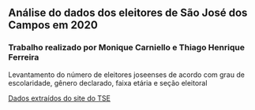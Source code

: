 ## Análise do dados dos eleitores de São José dos Campos em 2020

### Trabalho realizado por Monique Carniello e Thiago Henrique Ferreira

Levantamento do número de eleitores joseenses de acordo com grau de escolaridade, gênero declarado, faixa etária e seção eleitoral

[Dados extraídos do site do TSE]('https://www.tse.jus.br/eleicoes/estatisticas/repositorio-de-dados-eleitorais-1')
